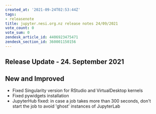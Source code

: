 ```yaml
---
created_at: '2021-09-24T02:53:44Z'
tags:
- releasenote
title: jupyter.nesi.org.nz release notes 24/09/2021
vote_count: 0
vote_sum: 0
zendesk_article_id: 4406923475471
zendesk_section_id: 360001150156
---
```



## Release Update - 24. September 2021

## New and Improved

- Fixed Singularity version for RStudio and VirtualDesktop kernels
- Fixed pywidgets installation
- JupyterHub fixed: in case a job takes more than 300 seconds, don't
    start the job to avoid 'ghost' instances of JupyterLab
